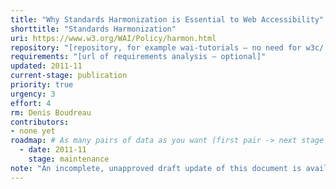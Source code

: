 ```yaml
---
title: "Why Standards Harmonization is Essential to Web Accessibility"
shorttitle: "Standards Harmonization"
uri: https://www.w3.org/WAI/Policy/harmon.html
repository: "[repository, for example wai-tutorials – no need for w3c/ or GitHub URL – optional]"
requirements: "[url of requirements analysis – optional]"
updated: 2011-11
current-stage: publication
priority: true
urgency: 3
effort: 4
rm: Denis Boudreau
contributors:
- none yet
roadmap: # As many pairs of data as you want (first pair -> next stage in the tool)
  - date: 2011-11
    stage: maintenance
note: "An incomplete, unapproved draft update of this document is available at http://www.w3.org/WAI/EO/Drafts/standards/standards_harmon."
---
```

